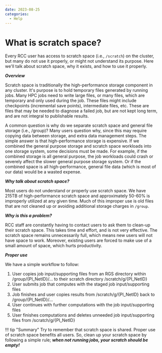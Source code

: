 ```yaml
---
date: 2023-08-25
categories:
  - Help
---
```


# What is scratch space?

Every RCC user has access to scratch space (i.e., `/scratch`) on the cluster, but many do not use it properly, or might not understand
its purpose. Here we'll talk about scratch space, why it exists, and how to use it properly.

<!-- more -->

***Overview***

Scratch space is traditionally the high-performance storage component in any cluster. It's purpose is to hold
temporary files generated by running jobs. Many HPC jobs need to write large files, or many files, which are
temporary and only used during the job. These files might include checkpoints (incremental save points),
intermediate files, etc. These are files that may be needed to diagnose a failed job, but are not kept long
term, and are not integral to publishable results.

A common question is why do we separate scratch space and general file storage (i.e., /group)? Many users
question why, since this may require copying data between storage, and extra data management steps. The simple
answer is that high-performance storage is expensive. If we combined the general purpose storage and scratch
space workloads into one storage system, some decisions must be made. For example, if the combined storage is
all general purpose, the job workloads could crash or severely affect the slower general purpose storage system.
Or if the combined space is all high-performance, general file data (which is most of our data) would be a
wasted expense.

***Why talk about scratch space?***

Most users do not understand or properly use scratch space. We have 215TB of high-performance scratch space
and approximately 50-60% is improperly utilized at any given time. Much of this improper use is old files that
are not cleaned up or avoiding additional storage charges in `/group`.

***Why is this a problem?***

RCC staff are constantly having to contact users to ask them to clean-up their scratch space. This takes time
and effort, and is not very effective. The scratch space remains unnecessarily full, which means new users will
not have space to work. Moreover, existing users are forced to make use of a small amount of space, which hurts
productivity.

***Proper use***

We have a simple workflow to follow:

1. User copies job input/supporting files from an RGS directory within /group/{PI_NetID}/... to their scratch
directory /scratch/g/{PI_NetID}
2. User submits job that computes with the staged job input/supporting files
3. Job finishes and user copies results from /scratch/g/{PI_NetID} back to /group/{PI_NetID}/...
4. User continues with further computations with the job input/supporting files
5. User finishes computations and deletes unneeded job input/supporting files from /scratch/g/{PI_NetID}

!!! tip "Summary"
    Try to remember that scratch space is shared. Proper use of scratch space benefits all users. So, clean up
    your scratch space by following a simple rule; ***when not running jobs, your scratch should be empty!***

